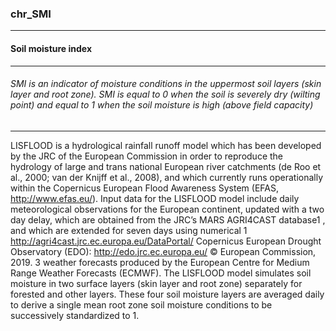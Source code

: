 ### chr_SMI



------
#### Soil moisture index



------
###### SMI is an indicator of moisture conditions in the uppermost soil layers (skin layer and root zone). SMI is equal to 0 when the soil is severely dry (wilting point) and equal to 1 when the soil moisture is high (above field capacity)



------
LISFLOOD is a hydrological rainfall runoff model which has been developed by the JRC of the European Commission in order to reproduce the hydrology of large and trans national European river catchments (de Roo et al., 2000; van der Knijff et al., 2008), and which currently runs operationally within the Copernicus European Flood Awareness System (EFAS, http://www.efas.eu/). Input data for the LISFLOOD model include daily meteorological observations for the European continent, updated with a two day delay, which are obtained from the JRC’s MARS AGRI4CAST database1 , and which are extended for seven days using numerical 1 http://agri4cast.jrc.ec.europa.eu/DataPortal/ Copernicus European Drought Observatory (EDO): http://edo.jrc.ec.europa.eu/ © European Commission, 2019. 3 weather forecasts produced by the European Centre for Medium Range Weather Forecasts (ECMWF). The LISFLOOD model simulates soil moisture in two surface layers (skin layer and root zone) separately for forested and other layers. These four soil moisture layers are averaged daily to derive a single mean root zone soil moisture conditions to be successively standardized to 1.